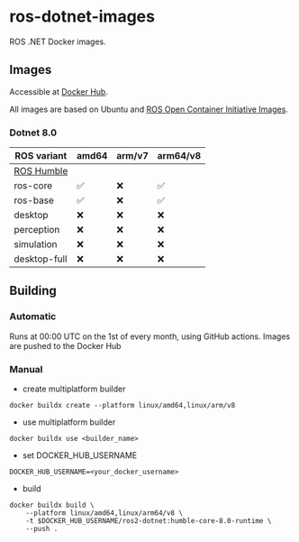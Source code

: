 # ros-dotnet-images

ROS .NET Docker images.

## Images

Accessible at [Docker Hub](https://hub.docker.com/r/fxxholub/ros2-dotnet).

All images are based on Ubuntu and [ROS Open Container Initiative Images](https://github.com/sloretz/ros_oci_images/tree/main).

### Dotnet 8.0
| ROS variant     | amd64 | arm/v7 | arm64/v8 |
|-----------------|-------|--------|----------|
| [ROS Humble](http://docs.ros.org/en/humble) |
| ros-core        | ✅     | ❌      | ✅      |
| ros-base        | ✅     | ❌      | ✅      |
| desktop         | ❌     | ❌      | ❌      |
| perception      | ❌     | ❌      | ❌      |
| simulation      | ❌     | ❌      | ❌      |
| desktop-full    | ❌     | ❌      | ❌      |

## Building

### Automatic

Runs at 00:00 UTC on the 1st of every month, using GitHub actions. Images are pushed to the Docker Hub

### Manual

- create multiplatform builder

`docker buildx create --platform linux/amd64,linux/arm/v8`

- use multiplatform builder

`docker buildx use <builder_name>`

- set DOCKER_HUB_USERNAME

`DOCKER_HUB_USERNAME=<your_docker_username>`

- build

```
docker buildx build \
    --platform linux/amd64,linux/arm64/v8 \
    -t $DOCKER_HUB_USERNAME/ros2-dotnet:humble-core-8.0-runtime \
    --push .
```

